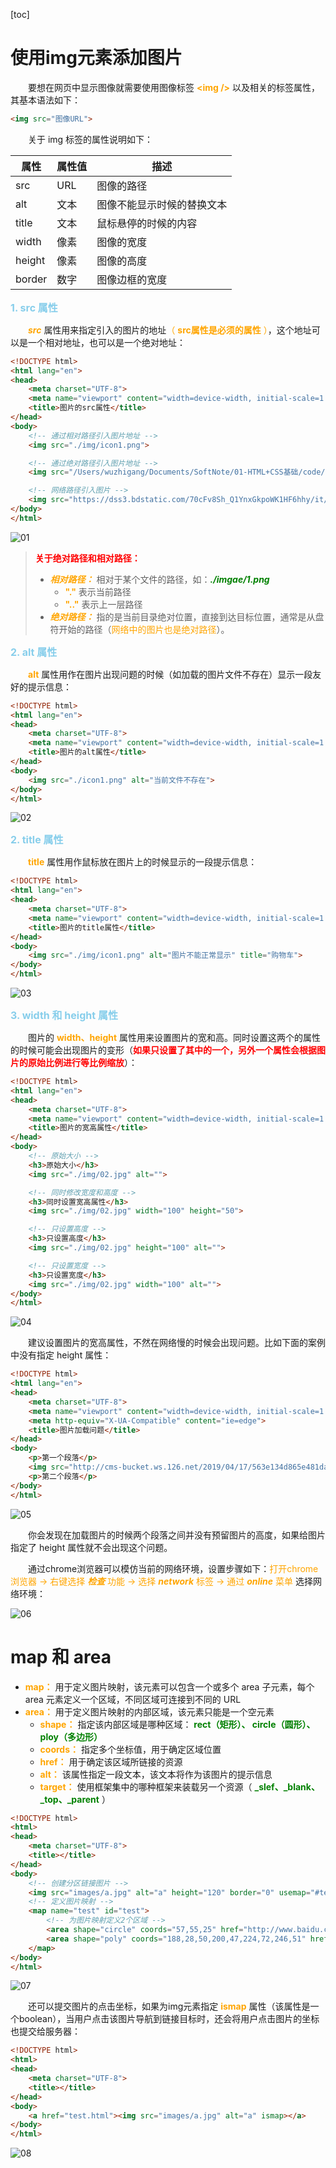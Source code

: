 [toc]

# 使用img元素添加图片

&emsp;&emsp;要想在网页中显示图像就需要使用图像标签<font color=orange> **&lt;img /&gt;** </font>以及相关的标签属性，其基本语法如下：

```html
<img src="图像URL">
```

&emsp;&emsp;关于 img 标签的属性说明如下：

属性| 属性值| 描述
-|-|-
src | URL | 图像的路径
alt  | 文本 | 图像不能显示时候的替换文本
title  | 文本 | 鼠标悬停的时候的内容
width  | 像素 | 图像的宽度
height  | 像素 | 图像的高度
border | 数字 | 图像边框的宽度

<font color=skyblue size=3>**1. src 属性**</font>

&emsp;&emsp;<font color=orange>*__src__*</font> 属性用来指定引入的图片的地址<font color=orange>（ **src属性是必须的属性** ）</font>，这个地址可以是一个相对地址，也可以是一个绝对地址：

```html
<!DOCTYPE html>
<html lang="en">
<head>
    <meta charset="UTF-8">
    <meta name="viewport" content="width=device-width, initial-scale=1.0">
    <title>图片的src属性</title>
</head>
<body>
    <!-- 通过相对路径引入图片地址 -->
    <img src="./img/icon1.png">

    <!-- 通过绝对路径引入图片地址 -->
    <img src="/Users/wuzhigang/Documents/SoftNote/01-HTML+CSS基础/code/02-HTML基础标签/img/icon1.png">

    <!-- 网络路径引入图片 -->
    <img src="https://dss3.bdstatic.com/70cFv8Sh_Q1YnxGkpoWK1HF6hhy/it/u=2534506313,1688529724&fm=26&gp=0.jpg">
</body>
</html>
```

![01](./images/05/01.png)

> <font color=red>**关于绝对路径和相对路径：**</font>
> + <font color=orange>*__相对路径：__*</font> 相对于某个文件的路径，如：<font color=green>*__./imgae/1.png__*</font>
>   + <font color=orange>**"."**</font> 表示当前路径
>   + <font color=orange>**"\.\."**</font> 表示上一层路径
> + <font color=orange>*__绝对路径：__*</font> 指的是当前目录绝对位置，直接到达目标位置，通常是从盘符开始的路径（<font color=orange>网络中的图片也是绝对路径</font>）。

<font color=skyblue size=3>**2. alt 属性**</font>

&emsp;&emsp;<font color=orange>**alt**</font> 属性用作在图片出现问题的时候（如加载的图片文件不存在）显示一段友好的提示信息：

```html
<!DOCTYPE html>
<html lang="en">
<head>
    <meta charset="UTF-8">
    <meta name="viewport" content="width=device-width, initial-scale=1.0">
    <title>图片的alt属性</title>
</head>
<body>
    <img src="./icon1.png" alt="当前文件不存在">
</body>
</html>
```

![02](./images/05/02.png)

<font color=skyblue size=3>**2. title 属性**</font>

&emsp;&emsp;<font color=orange>**title**</font> 属性用作鼠标放在图片上的时候显示的一段提示信息：

```html
<!DOCTYPE html>
<html lang="en">
<head>
    <meta charset="UTF-8">
    <meta name="viewport" content="width=device-width, initial-scale=1.0">
    <title>图片的title属性</title>
</head>
<body>
    <img src="./img/icon1.png" alt="图片不能正常显示" title="购物车">
</body>
</html>
```

![03](./images/05/03.gif)

<font color=skyblue size=3>**3. width 和 height 属性**</font>

&emsp;&emsp;图片的 <font color=orange>**width、height**</font> 属性用来设置图片的宽和高。同时设置这两个的属性的时候可能会出现图片的变形（<font color=red>**如果只设置了其中的一个，另外一个属性会根据图片的原始比例进行等比例缩放**</font>）：

```html
<!DOCTYPE html>
<html lang="en">
<head>
    <meta charset="UTF-8">
    <meta name="viewport" content="width=device-width, initial-scale=1.0">
    <title>图片的宽高属性</title>
</head>
<body>
    <!-- 原始大小 -->
    <h3>原始大小</h3>
    <img src="./img/02.jpg" alt="">

    <!-- 同时修改宽度和高度 -->
    <h3>同时设置宽高属性</h3>
    <img src="./img/02.jpg" width="100" height="50">

    <!-- 只设置高度 -->
    <h3>只设置高度</h3>
    <img src="./img/02.jpg" height="100" alt="">

    <!-- 只设置宽度 -->
    <h3>只设置宽度</h3>
    <img src="./img/02.jpg" width="100" alt="">
</body>
</html>
```

![04](./images/05/04.png)

&emsp;&emsp;建议设置图片的宽高属性，不然在网络慢的时候会出现问题。比如下面的案例中没有指定 height 属性：

```html
<!DOCTYPE html>
<html lang="en">
<head>
    <meta charset="UTF-8">
    <meta name="viewport" content="width=device-width, initial-scale=1.0">
    <meta http-equiv="X-UA-Compatible" content="ie=edge">
    <title>图片加载问题</title>
</head>
<body>
    <p>第一个段落</p>
    <img src="http://cms-bucket.ws.126.net/2019/04/17/563e134d865e481da9fa886236c4114b.jpeg" alt="渝州会堂，位于重庆渝州宾馆内。（央视记者张晓鹏拍摄）" title="这是一张图片的提示信息" />
    <p>第二个段落</p>
</body>
</html>
```

![05](./images/05/05.gif)

&emsp;&emsp;你会发现在加载图片的时候两个段落之间并没有预留图片的高度，如果给图片指定了 height 属性就不会出现这个问题。

&emsp;&emsp;通过chrome浏览器可以模仿当前的网络环境，设置步骤如下：<font color=orange>打开chrome浏览器 -> 右键选择 *__检查__* 功能 -> 选择 *__network__* 标签 -> 通过 *__online__* 菜单</font> 选择网络环境：

![06](./images/05/06.png)

# map 和 area 

+ <font color=orange>**map：**</font> 用于定义图片映射，该元素可以包含一个或多个 area 子元素，每个 area 元素定义一个区域，不同区域可连接到不同的 URL
+ <font color=orange>**area：**</font> 用于定义图片映射的内部区域，该元素只能是一个空元素
  + <font color=orange>**shape：**</font> 指定该内部区域是哪种区域：<font color=green> **rect（矩形）、 circle（圆形）、ploy（多边形）** </font>
  + <font color=orange>**coords：**</font> 指定多个坐标值，用于确定区域位置
  + <font color=orange>**href：**</font> 用于确定该区域所链接的资源
  + <font color=orange>**alt：**</font> 该属性指定一段文本，该文本将作为该图片的提示信息
  + <font color=orange>**target：**</font> 使用框架集中的哪种框架来装载另一个资源（<font color=green> **_slef、_blank、_top、_parent** </font>）

```html
<!DOCTYPE html>
<html>
<head>
    <meta charset="UTF-8">
    <title></title>
</head>
<body>
    <!-- 创建分区链接图片 -->
    <img src="images/a.jpg" alt="a" height="120" border="0" usemap="#test"><br/>
    <!-- 定义图片映射 -->
    <map name="test" id="test">
        <!-- 为图片映射定义2个区域 -->
        <area shape="circle" coords="57,55,25" href="http://www.baidu.com" alt="百度">
        <area shape="poly" coords="188,28,50,200,47,224,72,246,51" href="http://www.qq.com" alt="qq">
    </map>
</body>
</html>
```

![07](./images/05/07.gif)

&emsp;&emsp;还可以提交图片的点击坐标，如果为img元素指定<font color=orange> **ismap** </font>属性（该属性是一个boolean），当用户点击该图片导航到链接目标时，还会将用户点击图片的坐标也提交给服务器：

```html
<!DOCTYPE html>
<html>
<head>
    <meta charset="UTF-8">
    <title></title>
</head>
<body>
    <a href="test.html"><img src="images/a.jpg" alt="a" ismap></a>
</body>
</html>
```

![08](./images/05/08.gif)